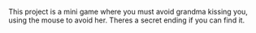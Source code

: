 This project is a mini game where you must avoid grandma kissing you, using the mouse to avoid her. Theres a secret ending if you can find it.
